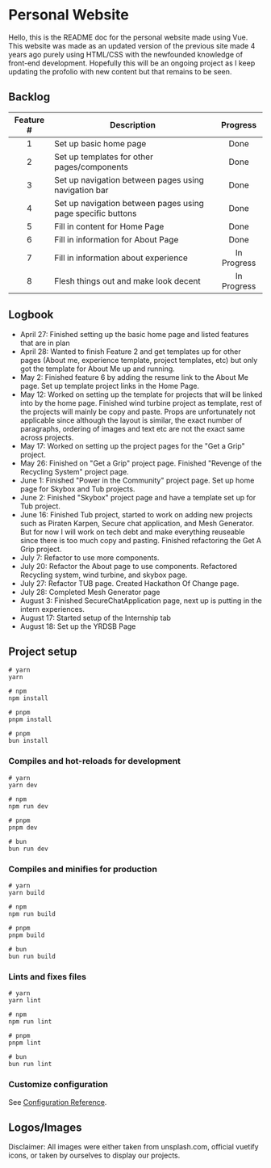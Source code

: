 # Personal Website

Hello, this is the README doc for the personal website made using Vue. This website was made as an updated version of the previous site made 4 years ago purely using HTML/CSS with the newfounded knowledge of front-end development. Hopefully this will be an ongoing project as I keep updating the profolio with new content but that remains to be seen.

## Backlog

| Feature # | Description | Progress |
| :-:       |---          |:-:       |
| 1 | Set up basic home page | Done |
| 2 | Set up templates for other pages/components | Done |
| 3 | Set up navigation between pages using navigation bar | Done |
| 4 | Set up navigation between pages using page specific buttons | Done |
| 5 | Fill in content for Home Page | Done |
| 6 | Fill in information for About Page | Done |
| 7 | Fill in information about experience | In Progress |
| 8 | Flesh things out and make look decent | In Progress |

## Logbook
- April 27: Finished setting up the basic home page and listed features that are in plan
- April 28: Wanted to finish Feature 2 and get templates up for other pages (About me, experience template, project templates, etc) but only got the template for About Me up and running.
- May 2: Finished feature 6 by adding the resume link to the About Me page. Set up template project links in the Home Page.
- May 12: Worked on setting up the template for projects that will be linked into by the home page. Finished wind turbine project as template, rest of the projects will mainly be copy and paste. Props are unfortunately not applicable since although the layout is similar, the exact number of paragraphs, ordering of images and text etc are not the exact same across projects.
- May 17: Worked on setting up the project pages for the "Get a Grip" project.
- May 26: Finished on "Get a Grip" project page. Finished "Revenge of the Recycling System" project page.
- June 1: Finished "Power in the Community" project page. Set up home page for Skybox and Tub projects.
- June 2: Finished "Skybox" project page and have a template set up for Tub project.
- June 16: Finished Tub project, started to work on adding new projects such as Piraten Karpen, Secure chat application, and Mesh Generator. But for now I will work on tech debt and make everything reuseable since there is too much copy and pasting. Finished refactoring the Get A Grip project.
- July 7: Refactor to use more components.
- July 20: Refactor the About page to use components. Refactored Recycling system, wind turbine, and skybox page.
- July 27: Refactor TUB page. Created Hackathon Of Change page.
- July 28: Completed Mesh Generator page
- August 3: Finished SecureChatApplication page, next up is putting in the intern experiences.
- August 17: Started setup of the Internship tab
- August 18: Set up the YRDSB Page

## Project setup

```
# yarn
yarn

# npm
npm install

# pnpm
pnpm install

# pnpm
bun install
```

### Compiles and hot-reloads for development

```
# yarn
yarn dev

# npm
npm run dev

# pnpm
pnpm dev

# bun
bun run dev
```

### Compiles and minifies for production

```
# yarn
yarn build

# npm
npm run build

# pnpm
pnpm build

# bun
bun run build
```

### Lints and fixes files

```
# yarn
yarn lint

# npm
npm run lint

# pnpm
pnpm lint

# bun
bun run lint
```

### Customize configuration

See [Configuration Reference](https://vitejs.dev/config/).

## Logos/Images

Disclaimer:
All images were either taken from unsplash.com, official vuetify icons, or taken by ourselves to display our projects.
